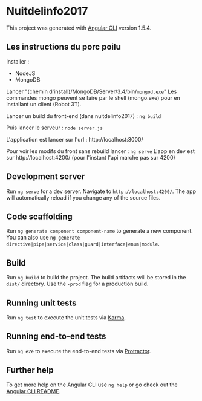 # Nuitdelinfo2017

This project was generated with [Angular CLI](https://github.com/angular/angular-cli) version 1.5.4.

## Les instructions du porc poilu

Installer :
* NodeJS
* MongoDB

Lancer "(chemin d'install)/MongoDB/Server/3.4/bin/`mongod.exe`" 
Les commandes mongo peuvent se faire par le shell (mongo.exe) pour en installant un client (Robot 3T).

Lancer un build du front-end (dans nuitdelinfo2017) : 
`ng build`

Puis lancer le serveur : 
`node server.js`

L'application est lancer sur l'url :
 http://localhost:3000/

Pour voir les modifs du front sans rebuild lancer : 
`ng serve`
L'app en dev est sur http://localhost:4200/ 
(pour l'instant l'api marche pas sur 4200)



## Development server

Run `ng serve` for a dev server. Navigate to `http://localhost:4200/`. The app will automatically reload if you change any of the source files.

## Code scaffolding

Run `ng generate component component-name` to generate a new component. You can also use `ng generate directive|pipe|service|class|guard|interface|enum|module`.

## Build

Run `ng build` to build the project. The build artifacts will be stored in the `dist/` directory. Use the `-prod` flag for a production build.

## Running unit tests

Run `ng test` to execute the unit tests via [Karma](https://karma-runner.github.io).

## Running end-to-end tests

Run `ng e2e` to execute the end-to-end tests via [Protractor](http://www.protractortest.org/).

## Further help

To get more help on the Angular CLI use `ng help` or go check out the [Angular CLI README](https://github.com/angular/angular-cli/blob/master/README.md).
